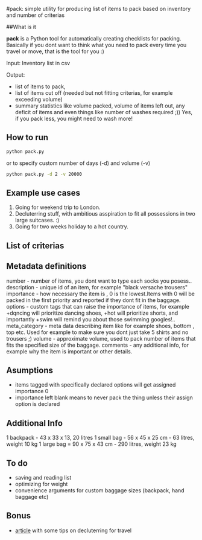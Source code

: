 #pack: simple utility for producing list of items to pack based on inventory and number of criterias


##What is it

**pack** is a Python tool for automatically creating checklists for packing. 
Basically if you dont want to think what you need to pack every time you travel or move, that is the tool for you :)

Input:
Inventory list in csv

Output:
- list of items to pack, 
- list of items cut off (needed but not fitting criterias, for example exceeding volume)
- summary statistics like volume packed, volume of items left out, any deficit of items and even things like number of washes required ;)) Yes, if you pack less, you might need to wash more!


## How to run

```sh
python pack.py
```

or to specify custom number of days (-d) and volume (-v)

```sh
python pack.py -d 2 -v 20000
```

## Example use cases

1. Going for weekend trip to London.
2. Decluterring stuff, with ambitious asspiration to fit all possessions in two large suitcases. :) 
3. Going for two weeks holiday to a hot country.


## List of criterias

## Metadata definitions

number - number of items, you dont want to type each socks you posess..
description - unique id of an item, for example "black versache trousers"
importance - how necessary the item is , 0 is the lowest.Items with 0 will be packed in the first priority and reported if they dont fit in the baggage.
options - custom tags that can raise the importance of items, for example +dqncing will prioritize dancing shoes, +hot will prioritize shorts, and importantly +swim will remind you about those swimming googles!..
meta_category - meta data describing item like for example shoes, bottom , top etc. Used for example to make sure you dont just take 5 shirts and no trousers ;)
volume - approximate volume, used to pack number of items that fits the specified size of the baggage.
comments - any additional info, for example why the item is important or other details.

## Asumptions

- items tagged with specifically declared options will get assigned importance 0
- importance left blank means to never pack the thing unless their assign option is declared


## Additional Info

1 backpack - 43 x 33 x 13, 20 litres
1 small bag - 56 x 45 x 25 cm - 63 litres, weight 10 kg
1 large bag = 90 x 75 x 43 cm - 290 litres, weight 23 kg


## To do

- saving and reading list
- optimizing for weight
- convenience arguments for custom baggage sizes (backpack, hand baggage etc)



## Bonus

* [article](http://foodandphotosrtw.com/2015/03/23/declutter-apartment/) with some tips on decluterring for travel




